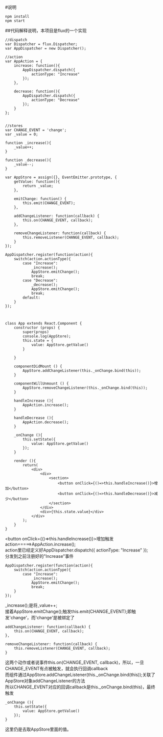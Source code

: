 #说明  
```
npm install
npm start
```

##代码解释说明，本项目是flux的一个实现  
```
//dispatch
var Dispatcher = flux.Dispatcher;
var AppDispatcher = new Dispatcher();

//action
var AppAction = {
	increase: function(){
		AppDispatcher.dispatch({
			actionType: "Increase"
		});
	},

	decrease: function(){
		AppDispatcher.dispatch({
			actionType: "Decrease"
		});
	}
};


//stores
var CHANGE_EVENT = 'change';
var _value = 0;

function _increase(){
	_value++;
}

function _decrease(){
	_value--;
}

var AppStore = assign({}, EventEmitter.prototype, {
	getValue: function(){
		return _value;
	},

	emitChange: function() {
    	this.emit(CHANGE_EVENT);
  	},
  
	addChangeListener: function(callback) {
		this.on(CHANGE_EVENT, callback);
	},

  	removeChangeListener: function(callback) {
    	this.removeListener(CHANGE_EVENT, callback);
  	}
});

AppDispatcher.register(function(action){
	switch(action.actionType){
		case "Increase":
			_increase();
			AppStore.emitChange();
			break;
		case "Decrease":
			_decrease();
			AppStore.emitChange();
			break;
		default:
	}
});



class App extends React.Component {
	constructor (props) {
		super(props)
		console.log(AppStore);
		this.state = {
			value: AppStore.getValue()
		}

	}

	componentDidMount () {
    	AppStore.addChangeListener(this._onChange.bind(this));
	}

  	componentWillUnmount () {
    	AppStore.removeChangeListener(this._onChange.bind(this));
  	}

    handleIncrease (){
		AppAction.increase();
	}

	handleDecrease (){
		AppAction.decrease();
	}

    _onChange (){
		this.setState({
			value: AppStore.getValue()
		});
	}

	render (){
		return(
			<div>
                <div>
                    <section>
                        <button onClick={()=>this.handleIncrease()}>增加</button>
                        <button onClick={()=>this.handleDecrease()}>减少</button>
                    </section>
                </div>
                <div>{this.state.value}</div>		
			</div>
		);
	}
}
```  
<button onClick={()=>this.handleIncrease()}>增加</button>触发action=====>AppAction.increase();  
action里已经定义好AppDispatcher.dispatch({ actionType: "Increase" });  
分发到之前注册好的"Increase"事件  
```
AppDispatcher.register(function(action){
	switch(action.actionType){
		case "Increase":
			_increase();
			AppStore.emitChange();
			break;
    }
});  
```  
_increase();是将_value++;  
接着AppStore.emitChange();触发this.emit(CHANGE_EVENT);即触发'change'，而'change'是被绑定了  
```
addChangeListener: function(callback) {
    this.on(CHANGE_EVENT, callback);
},

removeChangeListener: function(callback) {
    this.removeListener(CHANGE_EVENT, callback);
}  
```  
这两个动作或者说事件this.on(CHANGE_EVENT, callback)，所以，一旦CHANGE_EVENT有点被触发，就会执行回调callback  
而组件通过AppStore.addChangeListener(this._onChange.bind(this));关联了AppStore对象addChangeListener的方法  
所以CHANGE_EVENT对应的回调callback是this._onChange.bind(this)，最终触发  
```
_onChange (){
    this.setState({
        value: AppStore.getValue()
    });
}
```  
这里仍是去取AppStore里面的值。
 